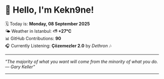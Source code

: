 # 👋 Hello, I'm Kekn9ne!

🗓️ Today is: **Monday, 08 September 2025**  
🌤️ Weather in Istanbul: **⛅️  +27°C**  
📊 GitHub Contributions: **90**  
🎧 Currently Listening: **Çözemezler 2.0** by *Dethron* 🎶

---

_"The majority of what you want will come from the minority of what you do. — *Gary Keller*"_

---
